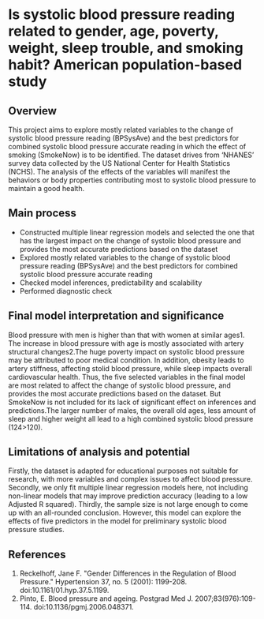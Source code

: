 # Is systolic blood pressure reading related to gender, age, poverty, weight, sleep trouble, and smoking habit? American population-based study

## Overview
This project aims to explore mostly related variables to the change of systolic blood pressure reading (BPSysAve) and the best predictors for combined systolic blood pressure accurate reading in which the effect of smoking (SmokeNow) is to be identified. The dataset drives from ‘NHANES’ survey data collected by the US National Center for Health Statistics (NCHS). The analysis of the effects of the variables will manifest the behaviors or body properties contributing
most to systolic blood pressure to maintain a good health.

## Main process
* Constructed multiple linear regression models and selected the one that has the largest impact on the change of systolic blood pressure and provides the most accurate predictions based on the dataset
* Explored mostly related variables to the change of systolic blood pressure reading (BPSysAve) and the best predictors for combined systolic blood pressure accurate reading
* Checked model inferences, predictability and scalability
* Performed diagnostic check

## Final model interpretation and significance
Blood pressure with men is higher than that with women at similar ages1. The increase in blood pressure with age is mostly associated with artery structural changes2.The huge poverty impact on systolic blood pressure may be attributed to poor medical condition. In addition, obesity leads to artery stiffness, affecting stolid blood pressure, while sleep impacts overall cardiovascular health. Thus, the five selected variables in the final model are most related to affect the change of systolic blood pressure, and provides the most accurate predictions based on the dataset. But SmokeNow is not included for its lack of significant effect on inferences and predictions.The larger number of males, the overall old ages, less amount of sleep and higher weight all lead to a high combined systolic blood pressure (124>120).

## Limitations of analysis and potential
Firstly, the dataset is adapted for educational purposes not suitable for research, with more variables and complex issues to affect blood pressure. Secondly, we only fit multiple linear regression models here, not including non-linear models that may improve prediction accuracy (leading to a low Adjusted R squared). Thirdly, the sample size is not large enough to come up with an all-rounded conclusion. However, this model can explore the effects of five predictors in the model for preliminary systolic blood pressure studies.

## References
1. Reckelhoff, Jane F. "Gender Differences in the Regulation of Blood Pressure." Hypertension 37, no. 5 (2001): 1199-208. doi:10.1161/01.hyp.37.5.1199.
2. Pinto, E. Blood pressure and ageing. Postgrad Med J. 2007;83(976):109-114. doi:10.1136/pgmj.2006.048371.
